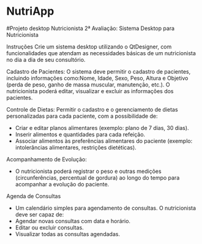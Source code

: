 # NutriApp
#Projeto desktop Nutricionista
2ª Avaliação: Sistema Desktop para Nutricionista

Instruções
Crie um sistema desktop utilizando o QtDesigner, com funcionalidades que atendam as necessidades básicas de um nutricionista no dia a dia de seu consultório.

Cadastro de Pacientes: O sistema deve permitir o cadastro de pacientes, incluindo informações como:Nome, Idade, Sexo, Peso, Altura e Objetivo (perda de peso, ganho de massa muscular, manutenção, etc.).
O nutricionista poderá editar, visualizar e excluir as informações dos pacientes.


Controle de Dietas: Permitir o cadastro e o gerenciamento de dietas personalizadas para cada paciente, com a possibilidade de:
- Criar e editar planos alimentares (exemplo: plano de 7 dias, 30 dias).
- Inserir alimentos e quantidades para cada refeição.
- Associar alimentos às preferências alimentares do paciente (exemplo: intolerâncias alimentares, restrições dietéticas).

Acompanhamento de Evolução:
- O nutricionista poderá registrar o peso e outras medições (circunferências, percentual de gordura) ao longo do tempo para acompanhar a evolução do paciente.


Agenda de Consultas
- Um calendário simples para agendamento de consultas. O nutricionista deve ser capaz de:
- Agendar novas consultas com data e horário.
- Editar ou excluir consultas.
- Visualizar todas as consultas agendadas.